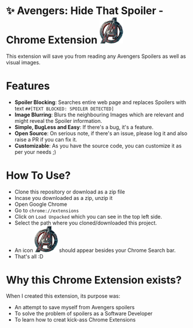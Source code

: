 
# :sparkles: Avengers: Hide That Spoiler - Chrome Extension <img src="icon-avengers.jpg" alt="🐺" width="64"/>

This extension will save you from reading any Avengers Spoilers as well as visual images. <br/>

 

# Features
- **Spoiler Blocking**: Searches entire web page and replaces Spoilers with text `##[TEXT BLOCKED: SPOILER DETECTED]`
- **Image Blurring**: Blurs the neighbouring Images which are relevant and might reveal the Spoiler information.
- **Simple, BugLess and Easy**: If there's a bug, it's a feature.
- **Open Source**: On serious note, if there's an issue, please log it and also raise a PR if you can fix it.
- **Customizable**: As you have the source code, you can customize it as per your needs ;) 

# How To Use?
- Clone this repository or download as a zip file
- Incase you downloaded as a zip, unzip it
- Open Google Chrome
- Go to `chrome://extensions`
- Click on `Load Unpacked` which you can see in the top left side.
- Select the path where you cloned/downloaded this project.
- An icon <img src="icon-avengers.jpg" alt="🐺" width="64"/> should appear besides your Chrome Search bar.
- That's all :D 

# Why this Chrome Extension exists?
When I created this extension, its purpose was: 
- An attempt to save myself from Avengers spoilers 
- To solve the problem of spoilers as a Software Developer
- To learn how to creat kick-ass Chrome Extensions

